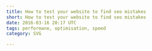 ```yaml
---
title: How to test your website to find seo mistakes
short: How to test your website to find seo mistakes
date: 2016-03-16 20:17 UTC
tags: performane, optimisation, speed
category: SVG

---
```

